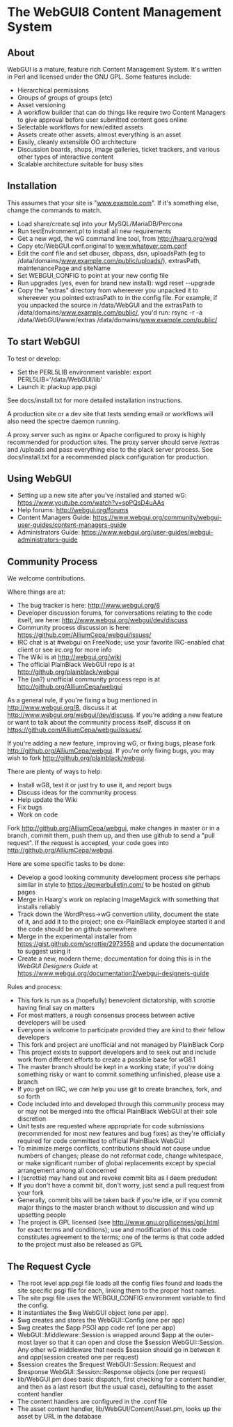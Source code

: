 
# The WebGUI8 Content Management System

## About

WebGUI is a mature, feature rich Content Management System.  It's written in Perl and licensed under the GNU GPL.  Some features include:

* Hierarchical permissions
* Groups of groups of groups (etc)
* Asset versioning
* A workflow builder that can do things like require two Content Managers to give approval before user submitted content goes online
* Selectable workflows for new/edited assets
* Assets create other assets; almost everything is an asset
* Easily, cleanly extensible OO architecture
* Discussion boards, shops, image galleries, ticket trackers, and various other types of interactive content
* Scalable architecture suitable for busy sites

## Installation

This assumes that your site is "www.example.com".  If it's something else, change the commands to match.

* Load share/create.sql into your MySQL/MariaDB/Percona
* Run testEnvironment.pl to install all new requirements
* Get a new wgd, the wG command line tool, from http://haarg.org/wgd
* Copy etc/WebGUI.conf.original to www.whatever.com.conf
* Edit the conf file and set dbuser, dbpass, dsn, uploadsPath (eg to /data/domains/www.example.com/public/uploads/), extrasPath, maintenancePage and siteName
* Set WEBGUI_CONFIG to point at your new config file
* Run upgrades (yes, even for brand new install):  wgd reset --upgrade
* Copy the "extras" directory from whereever you unpacked it to whereever you pointed extrasPath to in the config file.  For example, if you unpacked the source in /data/WebGUI and the extrasPath to /data/domains/www.example.com/public/, you'd run: rsync -r -a /data/WebGUI/www/extras /data/domains/www.example.com/public/

## To start WebGUI

To test or develop:

* Set the PERL5LIB environment variable:  export PERL5LIB='/data/WebGUI/lib'
* Launch it:   plackup app.psgi

See docs/install.txt for more detailed installation instructions.

A production site or a dev site that tests sending email or workflows will also need the spectre daemon running.

A proxy server such as nginx or Apache configured to proxy is highly recommended for production sites.
The proxy server should serve /extras and /uploads and pass everything else to the plack server process.
See docs/install.txt for a recommended plack configuration for production.

## Using WebGUI

* Setting up a new site after you've installed and started wG:  https://www.youtube.com/watch?v=spPQsD4uAAs
* Help forums:  http://webgui.org/forums
* Content Managers Guide:  https://www.webgui.org/community/webgui-user-guides/content-managers-guide
* Administrators Guide:  https://www.webgui.org/user-guides/webgui-administrators-guide

## Community Process

We welcome contributions.

Where things are at:

* The bug tracker is here:  http://www.webgui.org/8
* Developer discussion forums, for conversations relating to the code itself, are here:  http://www.webgui.org/webgui/dev/discuss
* Community process discussion is here:  https://github.com/AlliumCepa/webgui/issues/
* IRC chat is at #webgui on FreeNode; use your favorite IRC-enabled chat client or see irc.org for more info
* The Wiki is at http://webgui.org/wiki
* The official PlainBlack WebGUI repo is at http://github.org/plainblack/webgui
* The (an?) unofficial community process repo is at http://github.org/AlliumCepa/webgui

As a general rule, if you're fixing a bug mentioned in http://www.webgui.org/8, discuss it at http://www.webgui.org/webgui/dev/discuss.
If you're adding a new feature or want to talk about the community process itself, discuss it on https://github.com/AlliumCepa/webgui/issues/.

If you're adding a new feature, improving wG, or fixing bugs, please fork http://github.org/AlliumCepa/webgui.
If you're only fixing bugs, you may wish to fork http://github.org/plainblack/webgui.

There are plenty of ways to help:

* Install wG8, test it or just try to use it, and report bugs
* Discuss ideas for the community process
* Help update the Wiki
* Fix bugs
* Work on code

Fork http://github.org/AlliumCepa/webgui, make changes in master or in a branch, commit them, push them up, and then use github to send a "pull request".
If the request is accepted, your code goes into http://github.org/AlliumCepa/webgui.

Here are some specific tasks to be done:

* Develop a good looking community development process site perhaps similar in style to https://powerbulletin.com/ to be hosted on github pages
* Merge in Haarg's work on replacing ImageMagick with something that installs reliably 
* Track down the WordPress->wG convertion utility, document the state of it, and add it to the project; one ex-PlainBlack employee started it and the code should be on github somewhere
* Merge in the experimental installer from https://gist.github.com/scrottie/2973558 and update the documentation to suggest using it
* Create a new, modern theme; documentation for doing this is in the _WebGUI Designers Guide_ at https://www.webgui.org/documentation2/webgui-designers-guide

Rules and process:

* This fork is run as a (hopefully) benevolent dictatorship, with scrottie having final say on matters
* For most matters, a rough consensus process between active developers will be used
* Everyone is welcome to participate provided they are kind to their fellow developers
* This fork and project are unofficial and not managed by PlainBlack Corp
* This project exists to support developers and to seek out and include work from different efforts to create a possible base for wG8.1
* The master branch should be kept in a working state; if you're doing something risky or want to commit something unfinished, please use a branch
* If you get on IRC, we can help you use git to create branches, fork, and so forth
* Code included into and developed through this community process may or may not be merged into the official PlainBlack WebGUI at their sole discretion
* Unit tests are requested where appropriate for code submissions (recommended for most new features and bug fixes) as they're officially required for code committed to official PlainBlack WebGUI
* To minimize merge conflicts, contributions should not cause undue numbers of changes; please do not reformat code, change whitespace, or make significant number of global replacements except by special arrangement among all concerned
* I (scrottie) may hand out and revoke commit bits as I deem predudent
* If you don't have a commit bit, don't worry, just send a pull request from your fork
* Generally, commit bits will be taken back if you're idle, or if you commit major things to the master branch without to discussion and wind up upsetting people
* The project is GPL licensed (see http://www.gnu.org/licenses/gpl.html for exact terms and conditions); use and modification of this code constitutes agreement to the terms; one of the terms is that code added to the project must also be released as GPL

## The Request Cycle

* The root level app.psgi file loads all the config files found and loads the site specific psgi file for each, linking them to the proper host names.
* The site psgi file uses the WEBGUI_CONFIG environment variable to find the config.
* It instantiates the $wg WebGUI object (one per app).
* $wg creates and stores the WebGUI::Config (one per app)
* $wg creates the $app PSGI app code ref (one per app)
* WebGUI::Middleware::Session is wrapped around $app at the outer-most layer so that it can open and close the $session WebGUI::Session. Any other wG middleware that needs $session should go in between it and $app ($session created one per request)
* $session creates the $request WebGUI::Session::Request and $response WebGUI::Session::Response objects (one per request)
* lib/WebGUI.pm does basic dispatch, first checking for a content handler, and then as a last resort (but the usual case), defaulting to the asset content handler
* The content handlers are configured in the .conf file
* The asset content handler, lib/WebGUI/Content/Asset.pm, looks up the asset by URL in the database


